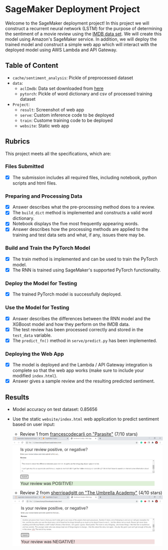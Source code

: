 # SageMaker Deployment Project

Welcome to the SageMaker deployment project! In this project we will construct a recurrent neural network (LSTM) for the purpose of determining the sentiment of a movie review using the [IMDB data set](http://ai.stanford.edu/~amaas/data/sentiment/). We will create this model using Amazon's SageMaker service. In addition, we will deploy the trained model and construct a simple web app which will interact with the deployed model using AWS Lambda and API Gateway.

## Table of Content

- `cache/sentiment_analysis`: Pickle of preprocessed dataset
- `data`:
    - `aclImdb`: Data set downloaded from [here](http://ai.stanford.edu/~amaas/data/sentiment/)
    - `pytorch`: Pickle of word dictionary and csv of processed training dataset
- `Project`:
    - `result`: Screenshot of web app
    - `serve`: Custom inference code to be deployed
    - `train`: Custome training code to be deployed
    - `website`: Static web app

## Rubrics

This project meets all the specifications, which are:

### Files Submitted
- [x] The submission includes all required files, including notebook, python scripts and html files.

### Preparing and Processing Data
- [x] Answer describes what the pre-processing method does to a review.
- [x] The `build_dict` method is implemented and constructs a valid word dictionary.
- [x] Notebook displays the five most frequently appearing words.
- [x] Answer describes how the processing methods are applied to the training and test data sets and what, if any, issues there may be.

### Build and Train the PyTorch Model
- [x] The train method is implemented and can be used to train the PyTorch model.
- [x] The RNN is trained using SageMaker's supported PyTorch functionality.

### Deploy the Model for Testing
- [x] The trained PyTorch model is successfully deployed.

### Use the Model for Testing
- [x] Answer describes the differences between the RNN model and the XGBoost model and how they perform on the IMDB data.
- [x] The test review has been processed correctly and stored in the `test_data` variable.
- [x] The `predict_fn()` method in `serve/predict.py` has been implemented.

### Deploying the Web App
- [x] The model is deployed and the Lambda / API Gateway integration is complete so that the web app works (make sure to include your modified `index.html`).
- [x] Answer gives a sample review and the resulting predicted sentiment.

## Results

- Model accuracy on test dataset: 0.85656

- Use the static `website/index.html` web application to predict sentiment based on user input:

    - Review 1 from [francescodecarli on "Parasite"](https://www.imdb.com/review/rw6049499/) (7/10 stars)

    <img src="Project/result/result_positive.png" width=750>

    - Review 2 from [sherripadgitt on "The Umbrella Academy"](https://www.imdb.com/review/rw6040663) (4/10 stars)

    <img src="Project/result/result_negative.png" width=750>